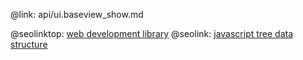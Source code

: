 @link: api/ui.baseview_show.md

@seolinktop: [web development library](https://webix.com)
@seolink: [javascript tree data structure](https://webix.com/widget/tree/)